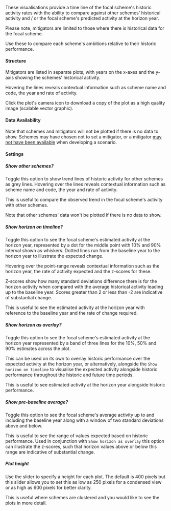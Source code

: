 These visualisations provide a time line of the focal scheme's historic activity rates with the ability to compare against other schemes' historical activity and / or the focal scheme's predicted activity at the horizon year.

Please note, mitigators are limited to those where there is historical data for the focal scheme.

Use these to compare each scheme's ambitions relative to their historic performance.

#### Structure

Mitigators are listed in separate plots, with years on the x-axes and the y-axis showing the schemes' historical activity.

Hovering the lines reveals contextual information such as scheme name and code, the year and rate of activity.

Click the plot's camera icon to download a copy of the plot as a high quality image (scalable vector graphic).

#### Data Availability

Note that schemes and mitigators will not be plotted if there is no data to show.
Schemes may have chosen not to set a mitigator, or a mitigator [may not have been available](https://connect.strategyunitwm.nhs.uk/nhp/project_information/user_guide/mitigators_lookup.html) when developing a scenario.

#### Settings

##### Show other schemes?

Toggle this option to show trend lines of historic activity for other schemes as grey lines.
Hovering over the lines reveals contextual information such as scheme name and code, the year and rate of activity.

This is useful to compare the observed trend in the focal scheme's activity with other schemes.

Note that other schemes' data won't be plotted if there is no data to show.

##### Show horizon on timeline?

Toggle this option to see the focal scheme's estimated activity at the horizon year, represented by a dot for the middle point with 10% and 90% interval shown as whiskers.
Dotted lines run from the baseline year to the horizon year to illustrate the expected change.

Hovering over the point-range reveals contextual information such as the horizon year, the rate of activity expected and the z-scores for these.

Z-scores show how many standard deviations difference there is for the horizon activity when compared with the average historical activity leading up to the baseline year.
Scores greater than 2 or less than -2 are indicative of substantial change.

This is useful to see the estimated activity at the horizon year with reference to the baseline year and the rate of change required.

##### Show horizon as overlay?

Toggle this option to see the focal scheme's estimated activity at the horizon year represented by a band of three lines for the 10%, 50% and 90% estimates across the plot.

This can be used on its own to overlay historic performance over the expected activity at the horizon year, or alternatively, alongside the `Show horizon on timeline` to visualise the expected activity alongside historic performance throughout the historic and future time periods.

This is useful to see estimated activity at the horizon year alongside historic performance.

##### Show pre-baseline average?

Toggle this option to see the focal scheme's average activity up to and including the baseline year along with a window of two standard deviations above and below.

This is useful to see the range of values expected based on historic performance.
Used in conjunction with `Show horizon as overlay` this option can illustrate the z-scores, such that horizon values above or below this range are indicative of substantial change.

##### Plot height

Use the slider to specify a height for each plot. The default is 400 pixels but this slider allows you to set this as low as 250 pixels for a condensed view or as high as 600 pixels for better clarity.

This is useful where schemes are clustered and you would like to see the plots in more detail.
